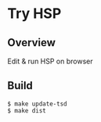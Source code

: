 Try HSP
=======

Overview
--------
Edit & run HSP on browser

Build
-----

    $ make update-tsd
    $ make dist

